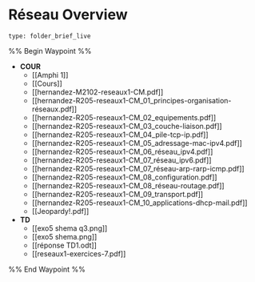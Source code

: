 # Réseau Overview
 
```ccard
type: folder_brief_live
```
 
%% Begin Waypoint %%
- **COUR**
	- [[Amphi 1]]
	- [[Cours]]
	- [[hernandez-M2102-reseaux1-CM.pdf]]
	- [[hernandez-R205-reseaux1-CM_01_principes-organisation-réseaux.pdf]]
	- [[hernandez-R205-reseaux1-CM_02_equipements.pdf]]
	- [[hernandez-R205-reseaux1-CM_03_couche-liaison.pdf]]
	- [[hernandez-R205-reseaux1-CM_04_pile-tcp-ip.pdf]]
	- [[hernandez-R205-reseaux1-CM_05_adressage-mac-ipv4.pdf]]
	- [[hernandez-R205-reseaux1-CM_06_réseau_ipv4.pdf]]
	- [[hernandez-R205-reseaux1-CM_07_réseau_ipv6.pdf]]
	- [[hernandez-R205-reseaux1-CM_07_réseau-arp-rarp-icmp.pdf]]
	- [[hernandez-R205-reseaux1-CM_08_configuration.pdf]]
	- [[hernandez-R205-reseaux1-CM_08_réseau-routage.pdf]]
	- [[hernandez-R205-reseaux1-CM_09_transport.pdf]]
	- [[hernandez-R205-reseaux1-CM_10_applications-dhcp-mail.pdf]]
	- [[Jeopardy!.pdf]]
- **TD**
	- [[exo5 shema q3.png]]
	- [[exo5 shema.png]]
	- [[réponse TD1.odt]]
	- [[reseaux1-exercices-7.pdf]]

%% End Waypoint %%